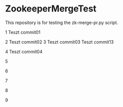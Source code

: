 # ZookeeperMergeTest
This repository is for testing the zk-merge-pr.py script. 

1
Teszt commit01

2
Teszt commit02
3
Teszt commit03
Teszt commit13

4
Teszt commit04

5

6

7

8

9

